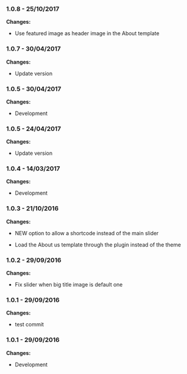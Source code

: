 
### 1.0.8 - 25/10/2017
**Changes:** 
- Use featured image as header image in the About template

### 1.0.7 - 30/04/2017
**Changes:** 
- Update version

### 1.0.5 - 30/04/2017
**Changes:** 
- Development

### 1.0.5 - 24/04/2017
**Changes:** 
- Update version

### 1.0.4 - 14/03/2017
**Changes:** 
- Development

### 1.0.3 - 21/10/2016
**Changes:** 
- NEW option to allow a shortcode instead of the main slider
- Load the About us template through the plugin instead of the theme

### 1.0.2 - 29/09/2016
**Changes:** 
- Fix slider when big title image is default one

### 1.0.1 - 29/09/2016
**Changes:** 
- test commit

### 1.0.1 - 29/09/2016
**Changes:** 
- Development


